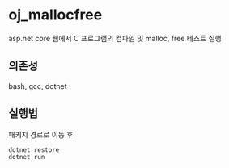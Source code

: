 # oj_mallocfree
asp.net core 웹에서 C 프로그램의 컴파일 및 malloc, free 테스트 실행

## 의존성
bash, gcc, dotnet

## 실행법
패키지 경로로 이동 후

```bash
dotnet restore
dotnet run
```

